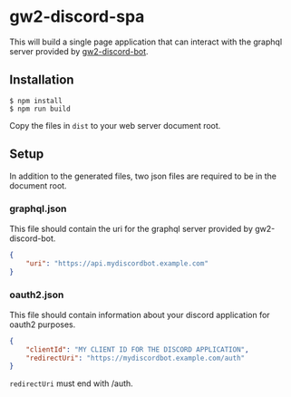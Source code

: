 # gw2-discord-spa

This will build a single page application that can interact with the graphql server provided by [gw2-discord-bot](https://github.com/Nabrok/gw2-discord-bot).

## Installation

```
$ npm install
$ npm run build
```

Copy the files in `dist` to your web server document root.

## Setup

In addition to the generated files, two json files are required to be in the document root.

### graphql.json

This file should contain the uri for the graphql server provided by gw2-discord-bot.

```json
{
	"uri": "https://api.mydiscordbot.example.com"
}
```

### oauth2.json

This file should contain information about your discord application for oauth2 purposes.

```json
{
	"clientId": "MY CLIENT ID FOR THE DISCORD APPLICATION",
	"redirectUri": "https://mydiscordbot.example.com/auth"
}
```

`redirectUri` must end with /auth.
